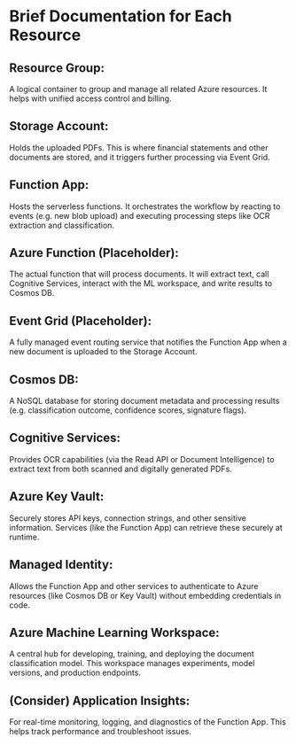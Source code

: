# Brief Documentation for Each Resource

## Resource Group:
A logical container to group and manage all related Azure resources. It helps with unified access control and billing.

## Storage Account:
Holds the uploaded PDFs. This is where financial statements and other documents are stored, and it triggers further processing via Event Grid.

## Function App:
Hosts the serverless functions. It orchestrates the workflow by reacting to events (e.g. new blob upload) and executing processing steps like OCR extraction and classification.

## Azure Function (Placeholder):
The actual function that will process documents. It will extract text, call Cognitive Services, interact with the ML workspace, and write results to Cosmos DB.

## Event Grid (Placeholder):
A fully managed event routing service that notifies the Function App when a new document is uploaded to the Storage Account.

## Cosmos DB:
A NoSQL database for storing document metadata and processing results (e.g. classification outcome, confidence scores, signature flags).

## Cognitive Services:
Provides OCR capabilities (via the Read API or Document Intelligence) to extract text from both scanned and digitally generated PDFs.

## Azure Key Vault:
Securely stores API keys, connection strings, and other sensitive information. Services (like the Function App) can retrieve these securely at runtime.

## Managed Identity:
Allows the Function App and other services to authenticate to Azure resources (like Cosmos DB or Key Vault) without embedding credentials in code.

## Azure Machine Learning Workspace:
A central hub for developing, training, and deploying the document classification model. This workspace manages experiments, model versions, and production endpoints.

## (Consider) Application Insights:
For real-time monitoring, logging, and diagnostics of the Function App. This helps track performance and troubleshoot issues.